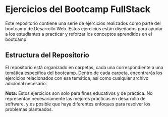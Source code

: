 # Ejercicios del Bootcamp FullStack

Este repositorio contiene una serie de ejercicios realizados como parte del bootcamp de Desarrollo Web. Estos ejercicios están diseñados para ayudar a los estudiantes a practicar y reforzar los conceptos aprendidos en el bootcamp.

## Estructura del Repositorio

El repositorio está organizado en carpetas, cada una correspondiente a una temática específica del bootcamp. Dentro de cada carpeta, encontrarás los ejercicios relacionados con esa temática, así como cualquier archivo adicional necesario.

**Nota:** Estos ejercicios son solo para fines educativos y de práctica. No representan necesariamente las mejores prácticas en desarrollo de software, y es posible que haya diferentes enfoques para resolver los problemas planteados.
